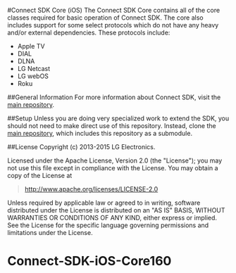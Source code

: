 #Connect SDK Core (iOS)
The Connect SDK Core contains all of the core classes required for basic operation of Connect SDK. The core also includes support for some select protocols which do not have any heavy and/or external dependencies. These protocols include:
- Apple TV
- DIAL
- DLNA
- LG Netcast
- LG webOS
- Roku

##General Information
For more information about Connect SDK, visit the [main repository](https://github.com/ConnectSDK/Connect-SDK-iOS).

##Setup
Unless you are doing very specialized work to extend the SDK, you should not need to make direct use of this repository. Instead, clone the [main repository](https://github.com/ConnectSDK/Connect-SDK-iOS), which includes this repository as a submodule.

##License
Copyright (c) 2013-2015 LG Electronics.

Licensed under the Apache License, Version 2.0 (the "License");
you may not use this file except in compliance with the License.
You may obtain a copy of the License at

> http://www.apache.org/licenses/LICENSE-2.0

Unless required by applicable law or agreed to in writing, software
distributed under the License is distributed on an "AS IS" BASIS,
WITHOUT WARRANTIES OR CONDITIONS OF ANY KIND, either express or implied.
See the License for the specific language governing permissions and
limitations under the License.
# Connect-SDK-iOS-Core160
